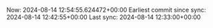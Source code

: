 Now: 2024-08-14 12:54:55.624472+00:00 Earliest commit since sync: 2024-08-14 12:42:55+00:00 Last sync: 2024-08-14 12:33:00+00:00
